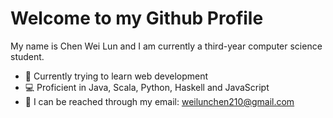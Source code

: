 # Welcome to my Github Profile

My name is Chen Wei Lun and I am currently a third-year computer science student.

- 📖 Currently trying to learn web development
- 💻 Proficient in Java, Scala, Python, Haskell and JavaScript
- 📧 I can be reached through my email: weilunchen210@gmail.com

